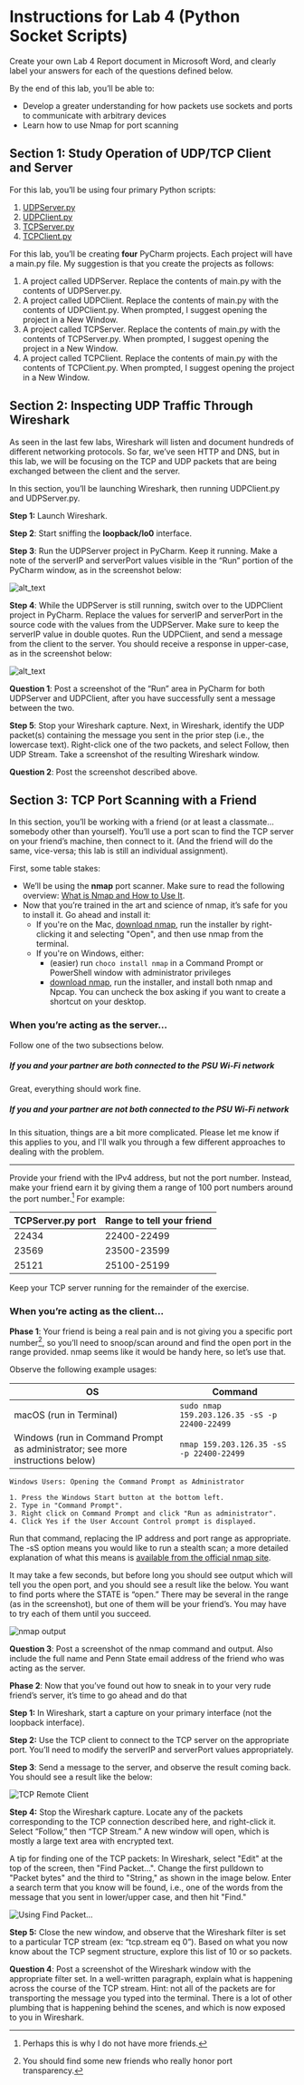 # Instructions for Lab 4 (Python Socket Scripts)

Create your own Lab 4 Report document in Microsoft Word, and clearly label your answers for each of the questions defined below.

By the end of this lab, you’ll be able to:

* Develop a greater understanding for how packets use sockets and ports to communicate with arbitrary devices
* Learn how to use Nmap for port scanning


## Section 1: Study Operation of UDP/TCP Client and Server

For this lab, you’ll be using four primary Python scripts:



1. [UDPServer.py](https://github.com/maf946/IST-220-Labs/blob/main/Lab4/UDPServer.py)
2. [UDPClient.py](https://github.com/maf946/IST-220-Labs/blob/main/Lab4/UDPClient.py)
3. [TCPServer.py](https://github.com/maf946/IST-220-Labs/blob/main/Lab4/TCPServer.py) 
4. [TCPClient.py](https://github.com/maf946/IST-220-Labs/blob/main/Lab4/TCPClient.py) 

For this lab, you’ll be creating **four** PyCharm projects. Each project will have a main.py file. My suggestion is that you create the projects as follows:

1. A project called UDPServer. Replace the contents of main.py with the contents of UDPServer.py.
2. A project called UDPClient. Replace the contents of main.py with the contents of UDPClient.py. When prompted, I suggest opening the project in a New Window.
3. A project called TCPServer. Replace the contents of main.py with the contents of TCPServer.py. When prompted, I suggest opening the project in a New Window.
4. A project called TCPClient. Replace the contents of main.py with the contents of TCPClient.py. When prompted, I suggest opening the project in a New Window.

## Section 2: Inspecting UDP Traffic Through Wireshark

As seen in the last few labs, Wireshark will listen and document hundreds of different networking protocols. So far, we’ve seen HTTP and DNS, but in this lab, we will be focusing on the TCP and UDP packets that are being exchanged between the client and the server. 

In this section, you’ll be launching Wireshark, then running UDPClient.py and UDPServer.py. 

**Step 1:** Launch Wireshark.

**Step 2**: Start sniffing the **loopback/lo0** interface.

**Step 3**: Run the UDPServer project in PyCharm. Keep it running. Make a note of the serverIP and serverPort values visible in the “Run” portion of the PyCharm window, as in the screenshot below:

![alt_text](https://github.com/maf946/IST-220-Labs/blob/main/Lab4/Images/ServerIPandPortOutput.png?raw=true)

**Step 4**: While the UDPServer is still running, switch over to the UDPClient project in PyCharm. Replace the values for serverIP and serverPort in the source code with the values from the UDPServer. Make sure to keep the serverIP value in double quotes. Run the UDPClient, and send a message from the client to the server. You should receive a response in upper-case, as in the screenshot below:

![alt_text](https://github.com/maf946/IST-220-Labs/blob/main/Lab4/Images/UDPServerResponse.png?raw=true)


**Question 1**: Post a screenshot of the “Run” area in PyCharm for both UDPServer and UDPClient, after you have successfully sent a message between the two.

**Step 5**: Stop your Wireshark capture. Next, in Wireshark, identify the UDP packet(s) containing the message you sent in the prior step (i.e., the lowercase text). Right-click one of the two packets, and select Follow, then UDP Stream. Take a screenshot of the resulting Wireshark window.

**Question 2**: Post the screenshot described above.

## Section 3: TCP Port Scanning with a Friend

In this section, you’ll be working with a friend (or at least a classmate… somebody other than yourself). You’ll use a port scan to find the TCP server on your friend’s machine, then connect to it. (And the friend will do the same, vice-versa; this lab is still an individual assignment).

First, some table stakes:

* We’ll be using the **nmap** port scanner. Make sure to read the following overview: [What is Nmap and How to Use It](https://www.freecodecamp.org/news/what-is-nmap-and-how-to-use-it-a-tutorial-for-the-greatest-scanning-tool-of-all-time/).
* Now that you’re trained in the art and science of nmap, it’s safe for you to install it. Go ahead and install it:
	* If you're on the Mac, [download nmap](https://nmap.org/download.html#macosx), run the installer by right-clicking it and selecting "Open", and then use nmap from the terminal.
	* If you're on Windows, either:
		* (easier) run `choco install nmap` in a Command Prompt or PowerShell window with administrator privileges
   		* [download nmap](https://nmap.org/download.html#windows), run the installer, and install both nmap and Npcap. You can uncheck the box asking if you want to create a shortcut on your desktop.


### When you’re acting as the server…

Follow one of the two subsections below.

##### If you and your partner are both connected to the PSU Wi-Fi network

Great, everything should work fine.

##### If you and your partner are not both connected to the PSU Wi-Fi network

In this situation, things are a bit more complicated. Please let me know if this applies to you, and I'll walk you through a few different approaches to dealing with the problem.

<hr />

Provide your friend with the IPv4 address, but not the port number. Instead, make your friend earn it by giving them a range of 100 port numbers around the port number.[^1] For example:

TCPServer.py port | Range to tell your friend 
------ | ------
22434  | 22400-22499    
23569  | 23500-23599   
25121  | 25100-25199      

Keep your TCP server running for the remainder of the exercise. 

### When you’re acting as the client…

**Phase 1**: Your friend is being a real pain and is not giving you a specific port number[^2], so you’ll need to snoop/scan around and find the open port in the range provided. nmap seems like it would be handy here, so let’s use that.

Observe the following example usages:

OS | Command
-----|-----
macOS (run in Terminal) | `sudo nmap 159.203.126.35 -sS -p 22400-22499`
Windows (run in Command Prompt as administrator; see more instructions below) | `nmap 159.203.126.35 -sS -p 22400-22499`

	Windows Users: Opening the Command Prompt as Administrator
	
	1. Press the Windows Start button at the bottom left.
	2. Type in "Command Prompt".
	3. Right click on Command Prompt and click "Run as administrator".
	4. Click Yes if the User Account Control prompt is displayed.

Run that command, replacing the IP address and port range as appropriate. The -sS option means you would like to run a stealth scan; a more detailed explanation of what this means is [available from the official nmap site](https://nmap.org/book/synscan.html).

It may take a few seconds, but before long you should see output which will tell you the open port, and you should see a result like the below. You want to find ports where the STATE is “open.” There may be several in the range (as in the screenshot), but one of them will be your friend’s. You may have to try each of them until you succeed.

![nmap output](https://github.com/maf946/IST-220-Labs/blob/main/Lab4/Images/nmap.png?raw=true)

**Question 3**: Post a screenshot of the nmap command and output. Also include the full name and Penn State email address of the friend who was acting as the server.

**Phase 2**: Now that you’ve found out how to sneak in to your very rude friend’s server, it’s time to go ahead and do that

**Step 1:** In Wireshark, start a capture on your primary interface (not the loopback interface).

**Step 2:** Use the TCP client to connect to the TCP server on the appropriate port. You’ll need to modify the serverIP and serverPort values appropriately. 

**Step 3**: Send a message to the server, and observe the result coming back. You should see a result like the below:

![TCP Remote Client](https://raw.githubusercontent.com/maf946/IST-220-Labs/refs/heads/main/Lab4/Images/TCPRemoteClient.png)

**Step 4:** Stop the Wireshark capture. Locate any of the packets corresponding to the TCP connection described here, and right-click it. Select “Follow,” then “TCP Stream.” A new window will open, which is mostly a large text area with encrypted text. 

A tip for finding one of the TCP packets: In Wireshark, select "Edit" at the top of the screen, then "Find Packet…". Change the first pulldown to "Packet bytes" and the third to "String," as shown in the image below. Enter a search term that you know will be found, i.e., one of the words from the message that you sent in lower/upper case, and then hit "Find."

![Using Find Packet…](https://raw.githubusercontent.com/maf946/IST-220-Labs/main/Lab4/Images/findPacket.png)

**Step 5:** Close the new window, and observe that the Wireshark filter is set to a particular TCP stream (ex: “tcp.stream eq 0”). Based on what you now know about the TCP segment structure, explore this list of 10 or so packets.

**Question 4**: Post a screenshot of the Wireshark window with the appropriate filter set. In a well-written paragraph, explain what is happening across the course of the TCP stream. Hint: not all of the packets are for transporting the message you typed into the terminal. There is a lot of other plumbing that is happening behind the scenes, and which is now exposed to you in Wireshark.

[^1]:
     Perhaps this is why I do not have more friends.

[^2]:
     You should find some new friends who really honor port transparency.
